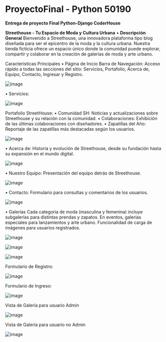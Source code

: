 # ProyectoFinal - Python 50190
**Entrega de proyecto Final Python-Django CoderHouse**

**Streethouse - Tu Espacio de Moda y Cultura Urbana**
•	**Descripción General**
Bienvenido a Streethouse, una innovadora plataforma tipo blog diseñada para ser el epicentro de la moda y la cultura urbana. Nuestra tienda ficticia ofrece un espacio único donde la comunidad puede explorar, compartir y colaborar en la creación de galerías de moda y arte urbano.

Características Principales
•	Página de Inicio
Barra de Navegación: Acceso rápido a todas las secciones del sitio: Servicios, Portafolio, Acerca de, Equipo, Contacto, Ingresar y Registro.

![image](https://github.com/elgabo83/ProyectoFinal/assets/78750985/3cca66d1-c505-4797-899e-8498ad778f85)

 
•	Servicios: 

 ![image](https://github.com/elgabo83/ProyectoFinal/assets/78750985/e440dedc-e46d-43bd-92d3-f83953a39c1e)


Portafolio StreetHouse: 
•	Comunidad SH: Noticias y actualizaciones sobre Streethouse y su relación con la comunidad.
•	Colaboraciones: Exhibición de las últimas colaboraciones con diseñadores.
•	Zapatillas del Año: Reportaje de las zapatillas más destacadas según los usuarios.
 
![image](https://github.com/elgabo83/ProyectoFinal/assets/78750985/b14b27a8-61a5-478c-a7a6-c4ab161b234d)


•	Acerca de: Historia y evolución de Streethouse, desde su fundación hasta su expansión en el mundo digital.

 ![image](https://github.com/elgabo83/ProyectoFinal/assets/78750985/9bc3ba5c-eed7-415d-8731-2fa393d58896)


•	Nuestro Equipo: Presentación del equipo detrás de Streethouse.

![image](https://github.com/elgabo83/ProyectoFinal/assets/78750985/1ef4bd92-983d-4b87-8207-3d53ab88e3fb)


•	Contacto: Formulario para consultas y comentarios de los usuarios.

![image](https://github.com/elgabo83/ProyectoFinal/assets/78750985/29b0d53b-04e1-4ff2-b5eb-a216955e018e)

 
•	Galerías
Cada categoría de moda (masculina y femenina) incluye subgalerías para distintas prendas y zapatos.
En eventos, galerías especiales para lanzamientos y arte urbano.
Funcionalidad de carga de imágenes para usuarios registrados.

![image](https://github.com/elgabo83/ProyectoFinal/assets/78750985/94473a94-95c7-4365-8026-c404d03a70d1)

![image](https://github.com/elgabo83/ProyectoFinal/assets/78750985/ccd0ed00-3434-48e7-8ed8-da6bcd803cfc)

![image](https://github.com/elgabo83/ProyectoFinal/assets/78750985/dd6f7124-19c5-40f4-a23f-ce0b2ca2749d)
 
  
Formulario de Registro:

![image](https://github.com/elgabo83/ProyectoFinal/assets/78750985/83db2386-0129-45de-9d81-ace50787d1b8)

Formulario de Ingreso:

 ![image](https://github.com/elgabo83/ProyectoFinal/assets/78750985/8aff750e-ec74-49f9-8c4e-c1a36e740cae)


Vista de Galería para usuario Admin 

![image](https://github.com/elgabo83/ProyectoFinal/assets/78750985/5ed3a5ab-81d0-47a2-a311-45d5f5b4228a)
 

Vista de Galería para usuario no Admin 

 ![image](https://github.com/elgabo83/ProyectoFinal/assets/78750985/63f32ea1-ba12-418b-8300-bcab513f83ee)




